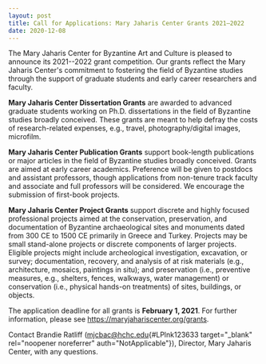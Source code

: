 ```yaml
---
layout: post
title: Call for Applications: Mary Jaharis Center Grants 2021–2022
date: 2020-12-08
---
```


The Mary Jaharis Center for Byzantine Art and Culture is pleased to
announce its 2021--2022 grant competition. Our grants reflect the Mary
Jaharis Center's commitment to fostering the field of Byzantine studies
through the support of graduate students and early career researchers
and faculty.

**Mary Jaharis Center Dissertation Grants** are
awarded to advanced graduate students working on Ph.D. dissertations in
the field of Byzantine studies broadly conceived. These grants are meant
to help defray the costs of research-related expenses, e.g., travel,
photography/digital images, microfilm.

**Mary Jaharis Center
Publication Grants** support book-length publications or major articles
in the field of Byzantine studies broadly conceived. Grants are aimed at
early career academics. Preference will be given to postdocs and
assistant professors, though applications from non-tenure track faculty
and associate and full professors will be considered. We encourage the
submission of first-book projects.

**Mary Jaharis Center
Project Grants** support discrete and highly focused professional
projects aimed at the conservation, preservation, and documentation of
Byzantine archaeological sites and monuments dated from 300 CE to 1500
CE primarily in Greece and Turkey. Projects may be small stand-alone
projects or discrete components of larger projects. Eligible projects
might include archeological investigation, excavation, or survey;
documentation, recovery, and analysis of at risk materials (e.g.,
architecture, mosaics, paintings in situ); and preservation (i.e.,
preventive measures, e.g., shelters, fences, walkways, water management)
or conservation (i.e., physical hands-on treatments) of sites,
buildings, or objects.

The application deadline for all
grants is **February 1, 2021**. For further information, please see
https://maryjahariscenter.org/grants.

Contact Brandie Ratliff
([mjcbac@hchc.edu](mailto:mjcbac@hchc.edu){#LPlnk123633 target="_blank"
rel="noopener noreferrer" auth="NotApplicable"}), Director, Mary Jaharis
Center, with any questions.
